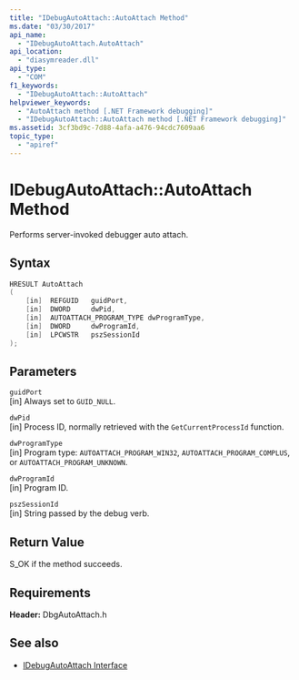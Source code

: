 ```yaml
---
title: "IDebugAutoAttach::AutoAttach Method"
ms.date: "03/30/2017"
api_name: 
  - "IDebugAutoAttach.AutoAttach"
api_location: 
  - "diasymreader.dll"
api_type: 
  - "COM"
f1_keywords: 
  - "IDebugAutoAttach::AutoAttach"
helpviewer_keywords: 
  - "AutoAttach method [.NET Framework debugging]"
  - "IDebugAutoAttach::AutoAttach method [.NET Framework debugging]"
ms.assetid: 3cf3bd9c-7d88-4afa-a476-94cdc7609aa6
topic_type: 
  - "apiref"
---
```

# IDebugAutoAttach::AutoAttach Method
Performs server-invoked debugger auto attach.  
  
## Syntax  
  
```cpp  
HRESULT AutoAttach  
(  
    [in]  REFGUID   guidPort,  
    [in]  DWORD     dwPid,  
    [in]  AUTOATTACH_PROGRAM_TYPE dwProgramType,  
    [in]  DWORD     dwProgramId,  
    [in]  LPCWSTR   pszSessionId  
);  
```  
  
## Parameters  
 `guidPort`  
 [in] Always set to `GUID_NULL`.  
  
 `dwPid`  
 [in] Process ID, normally retrieved with the `GetCurrentProcessId` function.  
  
 `dwProgramType`  
 [in] Program type: `AUTOATTACH_PROGRAM_WIN32`, `AUTOATTACH_PROGRAM_COMPLUS`, or `AUTOATTACH_PROGRAM_UNKNOWN`.  
  
 `dwProgramId`  
 [in] Program ID.  
  
 `pszSessionId`  
 [in] String passed by the debug verb.  
  
## Return Value  
 S_OK if the method succeeds.  
  
## Requirements  
 **Header:** DbgAutoAttach.h  
  
## See also

- [IDebugAutoAttach Interface](../../../../docs/framework/unmanaged-api/diagnostics/idebugautoattach-interface.md)
